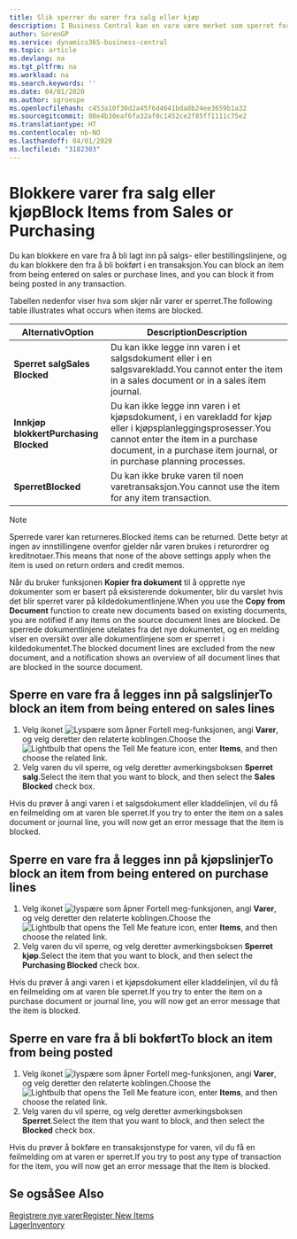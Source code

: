 ```yaml
---
title: Slik sperrer du varer fra salg eller kjøp
description: I Business Central kan en vare være merket som sperret for salg, sperret for kjøp eller sperret for alt.
author: SorenGP
ms.service: dynamics365-business-central
ms.topic: article
ms.devlang: na
ms.tgt_pltfrm: na
ms.workload: na
ms.search.keywords: ''
ms.date: 04/01/2020
ms.author: sgroespe
ms.openlocfilehash: c453a10f30d2a45f6d4641bda8b24ee3659b1a32
ms.sourcegitcommit: 88e4b30eaf6fa32af0c1452ce2f85ff1111c75e2
ms.translationtype: HT
ms.contentlocale: nb-NO
ms.lasthandoff: 04/01/2020
ms.locfileid: "3182303"
---
```

# <a name="block-items-from-sales-or-purchasing"></a><span data-ttu-id="a3668-103">Blokkere varer fra salg eller kjøp</span><span class="sxs-lookup"><span data-stu-id="a3668-103">Block Items from Sales or Purchasing</span></span>
<span data-ttu-id="a3668-104">Du kan blokkere en vare fra å bli lagt inn på salgs- eller bestillingslinjene, og du kan blokkere den fra å bli bokført i en transaksjon.</span><span class="sxs-lookup"><span data-stu-id="a3668-104">You can block an item from being entered on sales or purchase lines, and you can block it from being posted in any transaction.</span></span>  

<span data-ttu-id="a3668-105">Tabellen nedenfor viser hva som skjer når varer er sperret.</span><span class="sxs-lookup"><span data-stu-id="a3668-105">The following table illustrates what occurs when items are blocked.</span></span>  

|<span data-ttu-id="a3668-106">Alternativ</span><span class="sxs-lookup"><span data-stu-id="a3668-106">Option</span></span>|<span data-ttu-id="a3668-107">Description</span><span class="sxs-lookup"><span data-stu-id="a3668-107">Description</span></span>|  
|--------------------|------------|  
|<span data-ttu-id="a3668-108">**Sperret salg**</span><span class="sxs-lookup"><span data-stu-id="a3668-108">**Sales Blocked**</span></span>|<span data-ttu-id="a3668-109">Du kan ikke legge inn varen i et salgsdokument eller i en salgsvarekladd.</span><span class="sxs-lookup"><span data-stu-id="a3668-109">You cannot enter the item in a sales document or in a sales item journal.</span></span>|  
|<span data-ttu-id="a3668-110">**Innkjøp blokkert**</span><span class="sxs-lookup"><span data-stu-id="a3668-110">**Purchasing Blocked**</span></span>|<span data-ttu-id="a3668-111">Du kan ikke legge inn varen i et kjøpsdokument, i en varekladd for kjøp eller i kjøpsplanleggingsprosesser.</span><span class="sxs-lookup"><span data-stu-id="a3668-111">You cannot enter the item in a purchase document, in a purchase item journal, or in purchase planning processes.</span></span>|  
|<span data-ttu-id="a3668-112">**Sperret**</span><span class="sxs-lookup"><span data-stu-id="a3668-112">**Blocked**</span></span>|<span data-ttu-id="a3668-113">Du kan ikke bruke varen til noen varetransaksjon.</span><span class="sxs-lookup"><span data-stu-id="a3668-113">You cannot use the item for any item transaction.</span></span>|  

> [!NOTE]
> <span data-ttu-id="a3668-114">Sperrede varer kan returneres.</span><span class="sxs-lookup"><span data-stu-id="a3668-114">Blocked items can be returned.</span></span> <span data-ttu-id="a3668-115">Dette betyr at ingen av innstillingene ovenfor gjelder når varen brukes i returordrer og kreditnotaer.</span><span class="sxs-lookup"><span data-stu-id="a3668-115">This means that none of the above settings apply when the item is used on return orders and credit memos.</span></span>

<span data-ttu-id="a3668-116">Når du bruker funksjonen **Kopier fra dokument** til å opprette nye dokumenter som er basert på eksisterende dokumenter, blir du varslet hvis det blir sperret varer på kildedokumentlinjene.</span><span class="sxs-lookup"><span data-stu-id="a3668-116">When you use the **Copy from Document** function to create new documents based on existing documents, you are notified if any items on the source document lines are blocked.</span></span> <span data-ttu-id="a3668-117">De sperrede dokumentlinjene utelates fra det nye dokumentet, og en melding viser en oversikt over alle dokumentlinjene som er sperret i kildedokumentet.</span><span class="sxs-lookup"><span data-stu-id="a3668-117">The blocked document lines are excluded from the new document, and a notification shows an overview of all document lines that are blocked in the source document.</span></span>

## <a name="to-block-an-item-from-being-entered-on-sales-lines"></a><span data-ttu-id="a3668-118">Sperre en vare fra å legges inn på salgslinjer</span><span class="sxs-lookup"><span data-stu-id="a3668-118">To block an item from being entered on sales lines</span></span>  

1.  <span data-ttu-id="a3668-119">Velg ikonet ![Lyspære som åpner Fortell meg-funksjonen](media/ui-search/search_small.png "Fortell hva du vil gjøre"), angi **Varer**, og velg deretter den relaterte koblingen.</span><span class="sxs-lookup"><span data-stu-id="a3668-119">Choose the ![Lightbulb that opens the Tell Me feature](media/ui-search/search_small.png "Tell me what you want to do") icon, enter **Items**, and then choose the related link.</span></span>  
2.  <span data-ttu-id="a3668-120">Velg varen du vil sperre, og velg deretter avmerkingsboksen **Sperret salg**.</span><span class="sxs-lookup"><span data-stu-id="a3668-120">Select the item that you want to block, and then select the **Sales Blocked** check box.</span></span>  

<span data-ttu-id="a3668-121">Hvis du prøver å angi varen i et salgsdokument eller kladdelinjen, vil du få en feilmelding om at varen ble sperret.</span><span class="sxs-lookup"><span data-stu-id="a3668-121">If you try to enter the item on a sales document or journal line, you will now get an error message that the item is blocked.</span></span>

## <a name="to-block-an-item-from-being-entered-on-purchase-lines"></a><span data-ttu-id="a3668-122">Sperre en vare fra å legges inn på kjøpslinjer</span><span class="sxs-lookup"><span data-stu-id="a3668-122">To block an item from being entered on purchase lines</span></span>  

1.  <span data-ttu-id="a3668-123">Velg ikonet ![lyspære som åpner Fortell meg-funksjonen](media/ui-search/search_small.png "Fortell hva du vil gjøre"), angi **Varer**, og velg deretter den relaterte koblingen.</span><span class="sxs-lookup"><span data-stu-id="a3668-123">Choose the ![Lightbulb that opens the Tell Me feature](media/ui-search/search_small.png "Tell me what you want to do") icon, enter **Items**, and then choose the related link.</span></span>  
2.  <span data-ttu-id="a3668-124">Velg varen du vil sperre, og velg deretter avmerkingsboksen **Sperret kjøp**.</span><span class="sxs-lookup"><span data-stu-id="a3668-124">Select the item that you want to block, and then select the **Purchasing Blocked** check box.</span></span>  

<span data-ttu-id="a3668-125">Hvis du prøver å angi varen i et kjøpsdokument eller kladdelinjen, vil du få en feilmelding om at varen ble sperret.</span><span class="sxs-lookup"><span data-stu-id="a3668-125">If you try to enter the item on a purchase document or journal line, you will now get an error message that the item is blocked.</span></span>

## <a name="to-block-an-item-from-being-posted"></a><span data-ttu-id="a3668-126">Sperre en vare fra å bli bokført</span><span class="sxs-lookup"><span data-stu-id="a3668-126">To block an item from being posted</span></span>
1. <span data-ttu-id="a3668-127">Velg ikonet ![lyspære som åpner Fortell meg-funksjonen](media/ui-search/search_small.png "Fortell hva du vil gjøre"), angi **Varer**, og velg deretter den relaterte koblingen.</span><span class="sxs-lookup"><span data-stu-id="a3668-127">Choose the ![Lightbulb that opens the Tell Me feature](media/ui-search/search_small.png "Tell me what you want to do") icon, enter **Items**, and then choose the related link.</span></span>
2. <span data-ttu-id="a3668-128">Velg varen du vil sperre, og velg deretter avmerkingsboksen **Sperret**.</span><span class="sxs-lookup"><span data-stu-id="a3668-128">Select the item that you want to block, and then select the **Blocked** check box.</span></span>

<span data-ttu-id="a3668-129">Hvis du prøver å bokføre en transaksjonstype for varen, vil du få en feilmelding om at varen er sperret.</span><span class="sxs-lookup"><span data-stu-id="a3668-129">If you try to post any type of transaction for the item, you will now get an error message that the item is blocked.</span></span>

## <a name="see-also"></a><span data-ttu-id="a3668-130">Se også</span><span class="sxs-lookup"><span data-stu-id="a3668-130">See Also</span></span>  
[<span data-ttu-id="a3668-131">Registrere nye varer</span><span class="sxs-lookup"><span data-stu-id="a3668-131">Register New Items</span></span>](inventory-how-register-new-items.md)  
[<span data-ttu-id="a3668-132">Lager</span><span class="sxs-lookup"><span data-stu-id="a3668-132">Inventory</span></span>](inventory-manage-inventory.md)  
